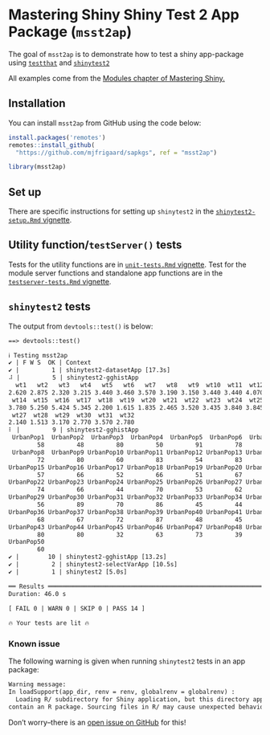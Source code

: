 
<!-- README.md is generated from README.Rmd. Please edit that file -->

# Mastering Shiny Shiny Test 2 App Package (`msst2ap`)

<!-- badges: start -->
<!-- badges: end -->

The goal of `msst2ap` is to demonstrate how to test a shiny app-package
using [`testthat`](https://testthat.r-lib.org/) and
[`shinytest2`](https://rstudio.github.io/shinytest2/)

All examples come from the [Modules chapter of Mastering
Shiny.](https://mastering-shiny.org/scaling-modules.html)

## Installation

You can install `msst2ap` from GitHub using the code below:

``` r
install.packages('remotes')
remotes::install_github(
  "https://github.com/mjfrigaard/sapkgs", ref = "msst2ap")
```

``` r
library(msst2ap)
```

## Set up

There are specific instructions for setting up `shinytest2` in the
[`shinytest2-setup.Rmd`
vignette](https://github.com/mjfrigaard/msst2ap/blob/main/vignettes/shinytest2-setup.Rmd).

## Utility function/`testServer()` tests

Tests for the utility functions are in [`unit-tests.Rmd`
vignette](https://github.com/mjfrigaard/msst2ap/blob/main/vignettes/unit-tests.Rmd).
Test for the module server functions and standalone app functions are in
the [`testserver-tests.Rmd`
vignette](https://github.com/mjfrigaard/msst2ap/blob/main/vignettes/testserver-tests.Rmd).

## `shinytest2` tests

The output from `devtools::test()` is below:

``` default
==> devtools::test()

ℹ Testing msst2ap
✔ | F W S  OK | Context
✔ |         1 | shinytest2-datasetApp [17.3s]                                                                    
⠼ |         5 | shinytest2-gghistApp                                                                               
  wt1   wt2   wt3   wt4   wt5   wt6   wt7   wt8   wt9  wt10  wt11  wt12  wt13 
2.620 2.875 2.320 3.215 3.440 3.460 3.570 3.190 3.150 3.440 3.440 4.070 3.730 
 wt14  wt15  wt16  wt17  wt18  wt19  wt20  wt21  wt22  wt23  wt24  wt25  wt26 
3.780 5.250 5.424 5.345 2.200 1.615 1.835 2.465 3.520 3.435 3.840 3.845 1.935 
 wt27  wt28  wt29  wt30  wt31  wt32 
2.140 1.513 3.170 2.770 3.570 2.780 
⠇ |         9 | shinytest2-gghistApp                                                                              
 UrbanPop1  UrbanPop2  UrbanPop3  UrbanPop4  UrbanPop5  UrbanPop6  UrbanPop7 
        58         48         80         50         91         78         77 
 UrbanPop8  UrbanPop9 UrbanPop10 UrbanPop11 UrbanPop12 UrbanPop13 UrbanPop14 
        72         80         60         83         54         83         65 
UrbanPop15 UrbanPop16 UrbanPop17 UrbanPop18 UrbanPop19 UrbanPop20 UrbanPop21 
        57         66         52         66         51         67         85 
UrbanPop22 UrbanPop23 UrbanPop24 UrbanPop25 UrbanPop26 UrbanPop27 UrbanPop28 
        74         66         44         70         53         62         81 
UrbanPop29 UrbanPop30 UrbanPop31 UrbanPop32 UrbanPop33 UrbanPop34 UrbanPop35 
        56         89         70         86         45         44         75 
UrbanPop36 UrbanPop37 UrbanPop38 UrbanPop39 UrbanPop40 UrbanPop41 UrbanPop42 
        68         67         72         87         48         45         59 
UrbanPop43 UrbanPop44 UrbanPop45 UrbanPop46 UrbanPop47 UrbanPop48 UrbanPop49 
        80         80         32         63         73         39         66 
UrbanPop50 
        60 
✔ |        10 | shinytest2-gghistApp [13.2s]
✔ |         2 | shinytest2-selectVarApp [10.5s]                                                                  
✔ |         1 | shinytest2 [5.0s]                                                                                

══ Results ════════════════════════════════════════════════════════════════════
Duration: 46.0 s
        
[ FAIL 0 | WARN 0 | SKIP 0 | PASS 14 ]

🔥 Your tests are lit 🔥
```

### Known issue

The following warning is given when running `shinytest2` tests in an app
package:

``` default
Warning message:
In loadSupport(app_dir, renv = renv, globalrenv = globalrenv) :
  Loading R/ subdirectory for Shiny application, but this directory appears to 
contain an R package. Sourcing files in R/ may cause unexpected behavior.
```

Don’t worry–there is an [open issue on
GitHub](https://github.com/rstudio/shinytest2/issues/264) for this!
